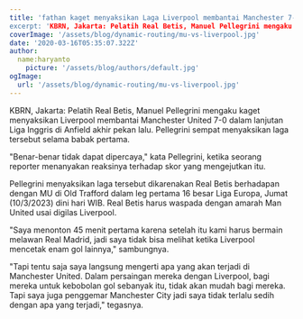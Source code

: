 ```yaml
---
title: 'fathan kaget menyaksikan Laga Liverpool membantai Manchester 7-0 
excerpt: 'KBRN, Jakarta: Pelatih Real Betis, Manuel Pellegrini mengaku kaget menyaksikan Liverpool membantai Manchester United 7-0 dalam lanjutan Liga Inggris.'
coverImage: '/assets/blog/dynamic-routing/mu-vs-liverpool.jpg'
date: '2020-03-16T05:35:07.322Z'
author:
  name:haryanto
    picture: '/assets/blog/authors/default.jpg'
ogImage:
  url: '/assets/blog/dynamic-routing/mu-vs-liverpool.jpg'
---
```


KBRN, Jakarta: Pelatih Real Betis, Manuel Pellegrini mengaku kaget menyaksikan Liverpool membantai Manchester United 7-0 dalam lanjutan Liga Inggris di Anfield akhir pekan lalu. Pellegrini sempat menyaksikan laga tersebut selama babak pertama.

"Benar-benar tidak dapat dipercaya," kata Pellegrini, ketika seorang reporter menanyakan reaksinya terhadap skor yang mengejutkan itu.

Pellegrini menyaksikan laga tersebut dikarenakan Real Betis berhadapan dengan MU di Old Trafford dalam leg pertama 16 besar Liga Europa, Jumat (10/3/2023) dini hari WIB. Real Betis harus waspada dengan amarah Man United usai digilas Liverpool.

"Saya menonton 45 menit pertama karena setelah itu kami harus bermain melawan Real Madrid, jadi saya tidak bisa melihat ketika Liverpool mencetak enam gol lainnya," sambungnya.

"Tapi tentu saja saya langsung mengerti apa yang akan terjadi di Manchester United. Dalam persaingan mereka dengan Liverpool, bagi mereka untuk kebobolan gol sebanyak itu, tidak akan mudah bagi mereka. Tapi saya juga penggemar Manchester City jadi saya tidak terlalu sedih dengan apa yang terjadi," tegasnya.